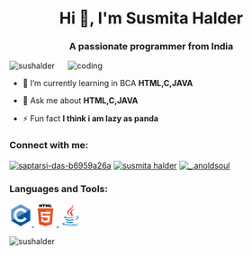 <h1 align="center">Hi 👋, I'm Susmita Halder</h1>
<h3 align="center">A passionate programmer from India</h3>
<img align ="right"alt="coding"width="400"src="https://www.google.com/url?sa=i&url=https%3A%2F%2Flottiefiles.com%2Fanimations%2Fgirl-on-computer-with-idea-vKx1wtZe5l&psig=AOvVaw31eVafvgKsZ99BDTyRzdgB&ust=1695884757526000&source=images&cd=vfe&opi=89978449&ved=0CA4QjRxqFwoTCIC6tpadyoEDFQAAAAAdAAAAABAD>

<p align="left"> <img src="https://komarev.com/ghpvc/?username=sushalder&label=Profile%20views&color=0e75b6&style=flat" alt="sushalder" /> </p>

- 🌱 I’m currently learning in BCA **HTML,C,JAVA**

- 💬 Ask me about **HTML,C,JAVA**

- ⚡ Fun fact **I think i am lazy as panda**

<h3 align="left">Connect with me:</h3>
<p align="left">
<a href="https://linkedin.com/in/saptarsi-das-b6959a26a" target="blank"><img align="center" src="https://raw.githubusercontent.com/rahuldkjain/github-profile-readme-generator/master/src/images/icons/Social/linked-in-alt.svg" alt="saptarsi-das-b6959a26a" height="30" width="40" /></a>
<a href="https://fb.com/susmita halder" target="blank"><img align="center" src="https://raw.githubusercontent.com/rahuldkjain/github-profile-readme-generator/master/src/images/icons/Social/facebook.svg" alt="susmita halder" height="30" width="40" /></a>
<a href="https://instagram.com/_.anoldsoul" target="blank"><img align="center" src="https://raw.githubusercontent.com/rahuldkjain/github-profile-readme-generator/master/src/images/icons/Social/instagram.svg" alt="_.anoldsoul" height="30" width="40" /></a>
</p>

<h3 align="left">Languages and Tools:</h3>
<p align="left"> <a href="https://www.cprogramming.com/" target="_blank" rel="noreferrer"> <img src="https://raw.githubusercontent.com/devicons/devicon/master/icons/c/c-original.svg" alt="c" width="40" height="40"/> </a> <a href="https://www.w3.org/html/" target="_blank" rel="noreferrer"> <img src="https://raw.githubusercontent.com/devicons/devicon/master/icons/html5/html5-original-wordmark.svg" alt="html5" width="40" height="40"/> </a> <a href="https://www.java.com" target="_blank" rel="noreferrer"> <img src="https://raw.githubusercontent.com/devicons/devicon/master/icons/java/java-original.svg" alt="java" width="40" height="40"/> </a> </p>

<p><img align="center" src="https://github-readme-stats.vercel.app/api/top-langs?username=sushalder&show_icons=true&locale=en&layout=compact" alt="sushalder" /></p>
